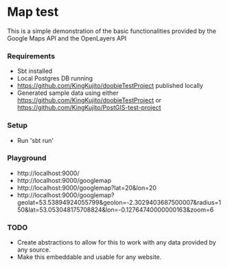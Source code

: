 # Map test
This is a simple demonstration of the basic functionalities provided by the Google Maps API and the OpenLayers API

### Requirements
- Sbt installed
- Local Postgres DB running
- https://github.com/KingKujito/doobieTestProject published locally
- Generated sample data using either https://github.com/KingKujito/doobieTestProject or https://github.com/KingKujito/PostGIS-test-project

### Setup
- Run 'sbt run'

### Playground
- http://localhost:9000/
- http://localhost:9000/googlemap
- http://localhost:9000/googlemap?lat=20&lon=20
- http://localhost:9000/googlemap?geolat=53.53894924055799&geolon=-2.3029403687500007&radius=150&lat=53.053048175708824&lon=-0.12764740000000163&zoom=6

### TODO
- Create abstractions to allow for this to work with any data provided by any source.
- Make this embeddable and usable for any website.